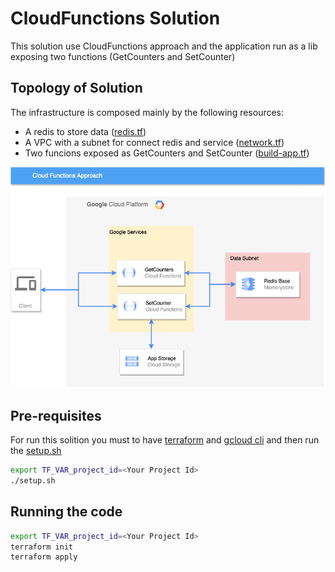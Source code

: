 # CloudFunctions Solution
This solution use CloudFunctions approach and the application run as a lib exposing two functions (GetCounters and SetCounter)

## Topology of Solution
The infrastructure is composed mainly by the following resources:

- A redis to store data ([redis.tf](terraform/redis.tf))
- A VPC with a subnet for connect redis and service ([network.tf](terraform/network.tf))
- Two funcions exposed as GetCounters and SetCounter ([build-app.tf](terraform/build-app.tf))

![alt text](../assets/CloudFunctions.png "CloudFunctions Solution Tolpology")

## Pre-requisites
For run this solition you must to have [terraform](https://www.terraform.io/) and [gcloud cli](https://cloud.google.com/sdk/docs/install) and then run the [setup.sh](setup.sh)

```bash
export TF_VAR_project_id=<Your Project Id>
./setup.sh
```

## Running the code
```bash
export TF_VAR_project_id=<Your Project Id>
terraform init
terraform apply
```